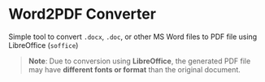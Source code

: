 # Word2PDF Converter

Simple tool to convert `.docx`, `.doc`, or other MS Word files to PDF file using LibreOffice (`soffice`)

> **Note**: Due to conversion using **LibreOffice**, the generated PDF file may have **different fonts or format** than the original document.